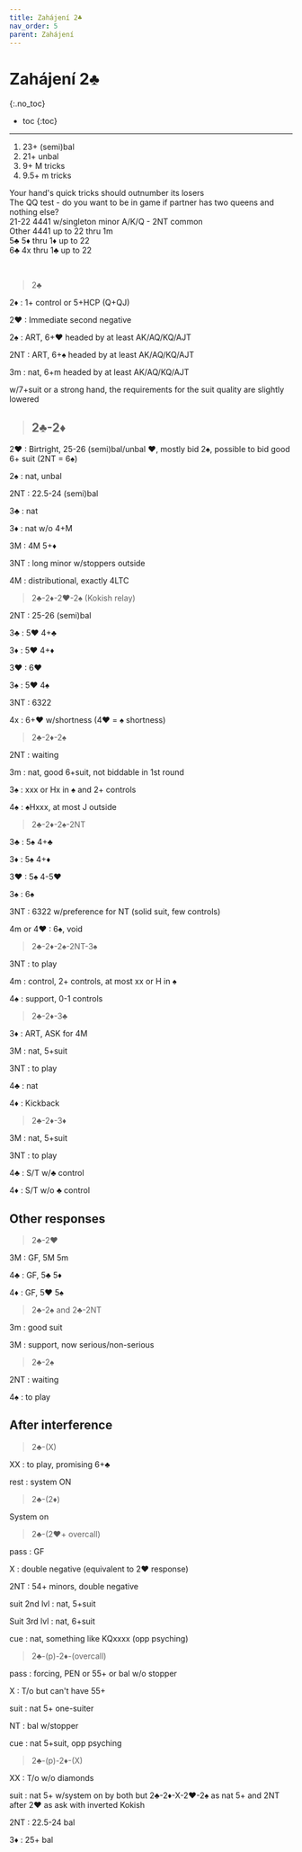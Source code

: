 ```yaml
---
title: Zahájení 2♣
nav_order: 5
parent: Zahájení
---
```


# Zahájení 2♣
{:.no_toc}

- toc
{:toc}  

---

1. 23+ (semi)bal
2. 21+ unbal
3. 9+ M tricks
4. 9.5+ m tricks


Your hand's quick tricks should outnumber its losers  
The QQ test - do you want to be in game if partner has two queens and nothing else?  
21-22 4441 w/singleton minor A/K/Q - 2NT common  
Other 4441 up to 22 thru 1m  
5♣ 5♦ thru 1♦ up to 22  
6♣ 4x thru 1♣ up to 22  

<br>

> 2♣

2♦
: 1+ control or 5+HCP (Q+QJ)

2♥
: Immediate second negative

2♠
: ART, 6+♥ headed by at least AK/AQ/KQ/AJT

2NT
: ART, 6+♠ headed by at least AK/AQ/KQ/AJT

3m
: nat, 6+m headed by at least AK/AQ/KQ/AJT

w/7+suit or a strong hand, the requirements for the suit quality are slightly lowered



> ## 2♣-2♦

2♥
: Birtright, 25-26 (semi)bal/unbal ♥, mostly bid 2♠, possible to bid good 6+ suit (2NT = 6♠)

2♠
: nat, unbal

2NT
: 22.5-24 (semi)bal

3♣
: nat

3♦
: nat w/o 4+M

3M
: 4M 5+♦

3NT
: long minor w/stoppers outside

4M
: distributional, exactly 4LTC



> 2♣-2♦-2♥-2♠ (Kokish relay)

2NT
: 25-26 (semi)bal

3♣
: 5♥ 4+♣

3♦
: 5♥ 4+♦

3♥
: 6♥

3♠
: 5♥ 4♠

3NT
: 6322

4x
: 6+♥ w/shortness (4♥ = ♠ shortness)


> 2♣-2♦-2♠

2NT
: waiting

3m
: nat, good 6+suit, not biddable in 1st round

3♠
: xxx or Hx in ♠ and 2+ controls

4♠
: ♠Hxxx, at most J outside



> 2♣-2♦-2♠-2NT

3♣
: 5♠ 4+♣

3♦
: 5♠ 4+♦

3♥
: 5♠ 4-5♥

3♠
: 6♠

3NT
: 6322 w/preference for NT (solid suit, few controls)

4m or 4♥
: 6♠, void
 

> 2♣-2♦-2♠-2NT-3♠

3NT
: to play

4m
: control, 2+ controls, at most xx or H in ♠

4♠
: support, 0-1 controls



> 2♣-2♦-3♣

3♦
: ART, ASK for 4M

3M
: nat, 5+suit

3NT
: to play

4♣
: nat

4♦
: Kickback



> 2♣-2♦-3♦

3M
: nat, 5+suit

3NT
: to play

4♣
: S/T w/♣ control

4♦
: S/T w/o ♣ control


## Other responses

> 2♣-2♥

3M
: GF, 5M 5m

4♣
: GF, 5♣ 5♦

4♦
: GF, 5♥ 5♠


> 2♣-2♠ and 2♣-2NT

3m
: good suit

3M
: support, now serious/non-serious


> 2♣-2♠

2NT
: waiting

4♠
: to play


## After interference

> 2♣-(X)

XX
: to play, promising 6+♣

rest
: system ON


> 2♣-(2♦)

System on


> 2♣-(2♥+ overcall)

pass
: GF

X
: double negative (equivalent to 2♥ response)

2NT
: 54+ minors, double negative

suit 2nd lvl
: nat, 5+suit

Suit 3rd lvl
: nat, 6+suit

cue
: nat, something like KQxxxx (opp psyching)



> 2♣-(p)-2♦-(overcall)

pass
: forcing, PEN or 55+ or bal w/o stopper 

X
: T/o but can't have 55+

suit
: nat 5+ one-suiter

NT
: bal w/stopper

cue
: nat 5+suit, opp psyching



> 2♣-(p)-2♦-(X)

XX
: T/o w/o diamonds

suit
: nat 5+ w/system on by both but 2♣-2♦-X-2♥-2♠ as nat 5+ and 2NT after 2♥ as ask 
  with inverted Kokish

2NT
: 22.5-24 bal

3♦
: 25+ bal